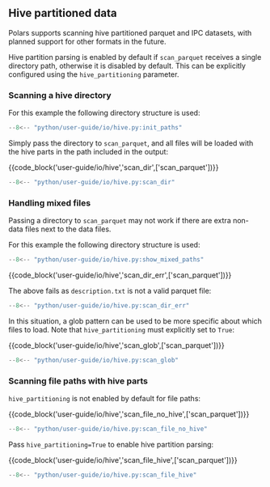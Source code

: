 ## Hive partitioned data

Polars supports scanning hive partitioned parquet and IPC datasets, with planned support for other
formats in the future.

Hive partition parsing is enabled by default if `scan_parquet` receives a single directory path,
otherwise it is disabled by default. This can be explicitly configured using the `hive_partitioning`
parameter.

### Scanning a hive directory

For this example the following directory structure is used:

```python exec="on" result="text" session="user-guide/io/hive"
--8<-- "python/user-guide/io/hive.py:init_paths"
```

Simply pass the directory to `scan_parquet`, and all files will be loaded with the hive parts in the
path included in the output:

{{code_block('user-guide/io/hive','scan_dir',['scan_parquet'])}}

```python exec="on" result="text" session="user-guide/io/hive"
--8<-- "python/user-guide/io/hive.py:scan_dir"
```

### Handling mixed files

Passing a directory to `scan_parquet` may not work if there are extra non-data files next to the
data files.

For this example the following directory structure is used:

```python exec="on" result="text" session="user-guide/io/hive"
--8<-- "python/user-guide/io/hive.py:show_mixed_paths"
```

{{code_block('user-guide/io/hive','scan_dir_err',['scan_parquet'])}}

The above fails as `description.txt` is not a valid parquet file:

```python exec="on" result="text" session="user-guide/io/hive"
--8<-- "python/user-guide/io/hive.py:scan_dir_err"
```

In this situation, a glob pattern can be used to be more specific about which files to load. Note
that `hive_partitioning` must explicitly set to `True`:

{{code_block('user-guide/io/hive','scan_glob',['scan_parquet'])}}

```python exec="on" result="text" session="user-guide/io/hive"
--8<-- "python/user-guide/io/hive.py:scan_glob"
```

### Scanning file paths with hive parts

`hive_partitioning` is not enabled by default for file paths:

{{code_block('user-guide/io/hive','scan_file_no_hive',['scan_parquet'])}}

```python exec="on" result="text" session="user-guide/io/hive"
--8<-- "python/user-guide/io/hive.py:scan_file_no_hive"
```

Pass `hive_partitioning=True` to enable hive partition parsing:

{{code_block('user-guide/io/hive','scan_file_hive',['scan_parquet'])}}

```python exec="on" result="text" session="user-guide/io/hive"
--8<-- "python/user-guide/io/hive.py:scan_file_hive"
```
